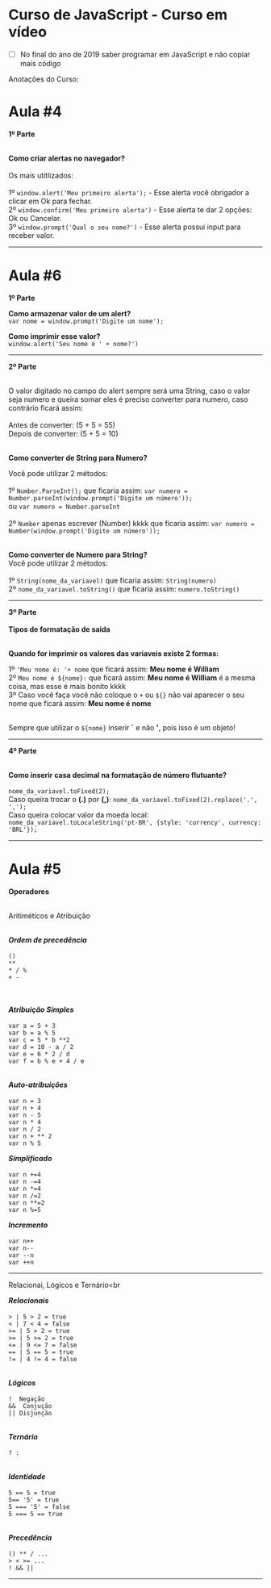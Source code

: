 # Curso de JavaScript - Curso em vídeo

- [ ] No final do ano de 2019 saber programar em JavaScript e não copiar mais código


Anotações do Curso:
# Aula #4

**1º Parte**<br><br>

**Como criar alertas no navegador?**<br><br>
 Os mais utitlizados:<br><br>
1º `window.alert('Meu primeiro alerta');` - Esse alerta você obrigador a clicar em Ok para fechar.<br>
2º `window.confirm('Meu primeiro alerta')` - Esse alerta te dar 2 opções: Ok ou Cancelar.<br>
3º `window.prompt('Qual o seu nome?')` - Esse alerta possui input para receber valor.<br>

---

# Aula #6


**1º Parte**<br>

**Como armazenar valor de um alert?**<br>
 `var nome = window.prompt('Digite um nome');`
 
**Como imprimir esse valor?**<br>
`window.alert('Seu nome é ' + nome?')`

---

**2º Parte**<br><br>

O valor digitado no campo do alert sempre será uma String, caso o valor seja numero e queira somar eles é preciso converter para numero, 
caso contrário ficará assim:<br><br>
Antes de converter: (5 + 5 = 55)<br>
Depois de converter: (5 + 5 = 10)<br><br>

**Como converter de String para Numero?**<br>

 Você pode utilizar 2 métodos:<br><br>
  1º  `Number.ParseInt();` que ficaria assim: `var numero = Number.parseInt(window.prompt('Digite um número'));` <br> ou  `var numero = Number.parseInt`<br><br>
  2º  `Number` apenas escrever (Number) kkkk que ficaria assim: `var numero = Number(window.prompt('Digite um número'));`<br><br>
  
  **Como converter de Numero para String?**<br>
    Você pode utilizar 2 métodos:<br><br>
  1º `String(nome_da_variavel)` que ficaria assim: `String(numero)`<br>
  2º `nome_da_variavel.toString()` que ficaria assim: `numero.toString()`<br>
  
  ---
  
**3º Parte**<br><br>
**Tipos de formatação de saida**<br><br>
 
 **Quando for imprimir os valores das variaveis existe 2 formas:**<br>
  
 1º `'Meu nome é: '+ nome` que ficará assim:  **Meu nome é William**<br>
 2º `Meu nome é ${nome}:` que ficará assim: **Meu nome é William** é a mesma coisa, mas esse é mais bonito kkkk<br>
 3º Caso você faça você não coloque o `+` ou `${}` não vai aparecer o seu nome que ficará assim: **Meu nome é nome**<br><br>
 
 
Sempre que utilizar o `${nome}` inserir **´** e não **'**, pois isso é um objeto!

---

**4º Parte**<br><br>

 **Como inserir casa decimal na formatação de número flutuante?**<br><br>
`nome_da_variavel.toFixed(2);`<br>
Caso queira trocar o **(.)** por **(,)**: `nome_da_variavel.toFixed(2).replace('.', ',');`<br>
Caso queira colocar valor da moeda local: `nome_da_variavel.toLocaleString('pt-BR', {style: 'currency', currency: 'BRL'});`<br>

---

# Aula #5

**Operadores**<br><br>

Aritiméticos e Atribuição<br><br>

 ***Ordem de precedência***<br><br>
`()`<br>
`**`<br>
`* / %`<br>
`+ -`<br><br><br>
 
 ***Atribuição Simples***<br><br>
`var a = 5 + 3`<br>
`var b = a % 5`<br>
`var c = 5 * b **2`<br>
`var d = 10 - a / 2`<br>
`var e = 6 * 2 / d`<br>
`var f = b % e + 4 / e`<br><br>
 
 ***Auto-atribuições***<br><br>
`var n = 3`<br>
`var n + 4`<br>
`var n - 5`<br>
`var n * 4`<br>
`var n / 2`<br>
`var n + ** 2`<br>
`var n % 5`<br>

 ***Simplificado***<br><br>
`var n +=4`<br>
`var n -=4`<br>
`var n *=4`<br>
`var n /=2`<br>
`var n **=2`<br>
`var n %=5`<br>

***Incremento***<br><br>
 `var n++`<br>
 `var n--`<br>
 `var --n`<br>
 `var ++n`<br>
 
 ---
 
 Relacionai, Lógicos e Ternário<br<br>
 
 ***Relacionais***<br><br>
 `> | 5 > 2 = true`<br>
 `< | 7 < 4 = false`<br>
 `>= | 5 > 2 = true`<br>
  `>= | 5 >= 2 = true`<br>
  `<= | 9 <= 7 = false`<br>
  `== | 5 == 5 = true`<br>
  `!= | 4 != 4 = false`<br><br>
  
  ***Lógicos***<br><br>
`!  Negação`<br>
`&&  Conjução`<br>
`|| Disjunção`<br><br>

***Ternário***<br><br>
`? :`<br><br>

 ***Identidade***<br><br>
 `5 == 5 = true`<br>
 `5== '5' = true`<br>
 `5 === '5' = false`<br>
 `5 === 5 == true`<br><br>
 
 ***Precedência***<br><br>
 `() ** / ...`<br>
 `> < >= ...`<br>
 `! && ||`<br>
 
 ---
